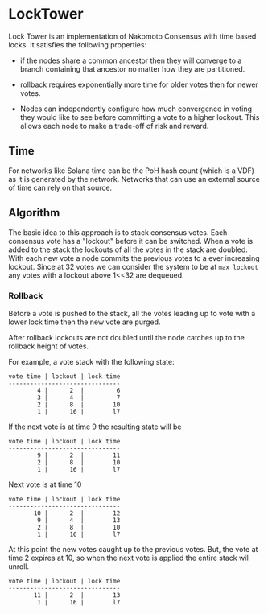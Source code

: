 # LockTower

Lock Tower is an implementation of Nakomoto Consensus with time based locks. It satisfies the following properties:

* if the nodes share a common ancestor then they will converge to a branch containing that ancestor no matter how they are partitioned.

* rollback requires exponentially more time for older votes then for newer votes.

* Nodes can independently configure how much convergence in voting they would like to see before committing a vote to a higher lockout.  This allows each node to make a trade-off of risk and reward.

## Time

For networks like Solana time can be the PoH hash count (which is a VDF) as it is generated by the network.  Networks that can use an external source of time can rely on that source. 

## Algorithm

The basic idea to this approach is to stack consensus votes.  Each consensus vote has a "lockout" before it can be switched.  When a vote is added to the stack the lockouts of all the votes in the stack are doubled.  With each new vote a node commits the previous votes to a ever increasing lockout.  Since at 32 votes we can consider the system to be at `max lockout` any votes with a lockout above 1<<32 are dequeued.


### Rollback

Before a vote is pushed to the stack, all the votes leading up to vote with a lower lock time then the new vote are purged.

After rollback lockouts are not doubled until the node catches up to the rollback height of votes.

For example, a vote stack with the following state:
```
vote time | lockout | lock time
-------------------------------
        4 |      2  |         6
        3 |      4  |         7
        2 |      8  |        10
        1 |      16 |        l7
```
If the next vote is at time 9 the resulting state will be
```
vote time | lockout | lock time
-------------------------------
        9 |      2  |        11
        2 |      8  |        10
        1 |      16 |        l7
```                              
Next vote is at time 10
```
vote time | lockout | lock time
-------------------------------
       10 |      2  |        12
        9 |      4  |        13
        2 |      8  |        10
        1 |      16 |        l7
```                               
At this point the new votes caught up to the previous votes.  But, the vote at time 2 expires at 10, so when the next vote is applied the entire stack will unroll.
```
vote time | lockout | lock time
-------------------------------
       11 |      2  |        13
        1 |      16 |        l7
```                                
